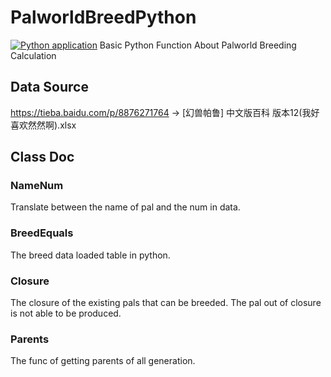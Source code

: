 # PalworldBreedPython
[![Python application](https://github.com/liuxunchenglxc/PalworldBreedPython/actions/workflows/python-app.yml/badge.svg)](https://github.com/liuxunchenglxc/PalworldBreedPython/actions/workflows/python-app.yml)
Basic Python Function About Palworld Breeding Calculation

## Data Source
https://tieba.baidu.com/p/8876271764 -> [幻兽帕鲁] 中文版百科 版本12(我好喜欢然然啊).xlsx

## Class Doc

### NameNum
Translate between the name of pal and the num in data.

### BreedEquals
The breed data loaded table in python.

### Closure
The closure of the existing pals that can be breeded. The pal out of closure is not able to be produced.

### Parents
The func of getting parents of all generation.
